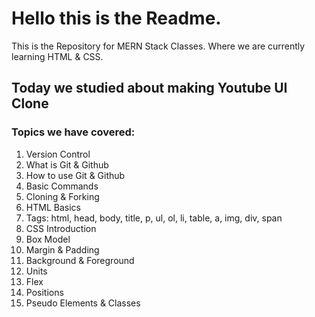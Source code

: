 # Hello this is the Readme.
This is the Repository for MERN Stack Classes. Where we are currently learning HTML & CSS.


## Today we studied about making Youtube UI Clone

### Topics we have covered:
1. Version Control
2. What is Git & Github
3. How to use Git & Github
4. Basic Commands
5. Cloning & Forking
6. HTML Basics
7. Tags: html, head, body, title, p, ul, ol, li, table, a, img, div, span
8. CSS Introduction
9. Box Model
10. Margin & Padding
11. Background & Foreground
12. Units
13. Flex
14. Positions
15. Pseudo Elements & Classes